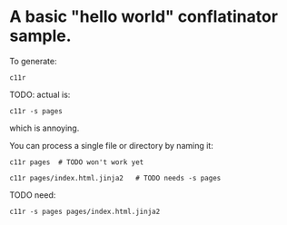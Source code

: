 # A basic "hello world" conflatinator sample.

To generate:

    c11r

TODO: actual is:

    c11r -s pages

which is annoying.


You can process a single file or directory by naming it:

    c11r pages  # TODO won't work yet

    c11r pages/index.html.jinja2   # TODO needs -s pages

TODO need:

    c11r -s pages pages/index.html.jinja2 

